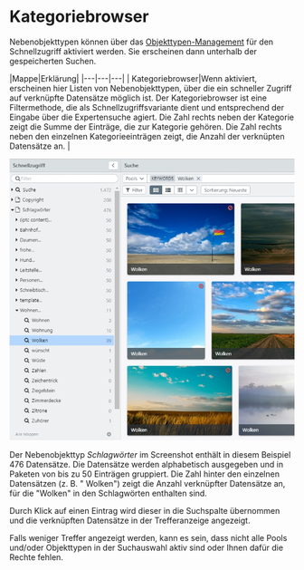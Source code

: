 # Kategoriebrowser

Nebenobjekttypen können über das [Objekttypen-Management](/webfrontend/rightsmanagement/objecttypes/objecttypes.html) für den Schnellzugriff aktiviert werden. Sie erscheinen dann unterhalb der gespeicherten Suchen. 

|Mappe|Erklärung|
|---|---|---|
|<i class="fa fa-file-o"></i> Kategoriebrowser|Wenn aktiviert, erscheinen hier Listen von Nebenobjekttypen, über die ein schneller Zugriff auf verknüpfte Datensätze möglich ist. Der Kategoriebrowser ist eine Filtermethode, die als Schnellzugriffsvariante dient und entsprechend der Eingabe über die Expertensuche agiert. Die Zahl rechts neben der Kategorie zeigt die Summe der Einträge, die zur Kategorie gehören. Die Zahl rechts neben den einzelnen Kategorieeinträgen zeigt, die Anzahl der verknüpten Datensätze an. |

![](quick_category_de2.jpg)

Der Nebenobjekttyp _Schlagwörter_ im Screenshot enthält in diesem Beispiel 476 Datensätze. Die Datensätze werden alphabetisch ausgegeben und in Paketen von bis zu 50 Einträgen gruppiert. Die Zahl hinter den einzelnen Datensätzen (z. B. "<i class="fa fa-search"></i> Wolken") zeigt die Anzahl verknüpfter Datensätze an, für die "Wolken" in den Schlagwörten enthalten sind. 

Durch Klick auf einen Eintrag wird dieser in die Suchspalte übernommen und die verknüpften Datensätze in der Trefferanzeige angezeigt. 

Falls weniger Treffer angezeigt werden, kann es sein, dass nicht alle Pools und/oder Objekttypen in der Suchauswahl aktiv sind oder Ihnen dafür die Rechte fehlen.



